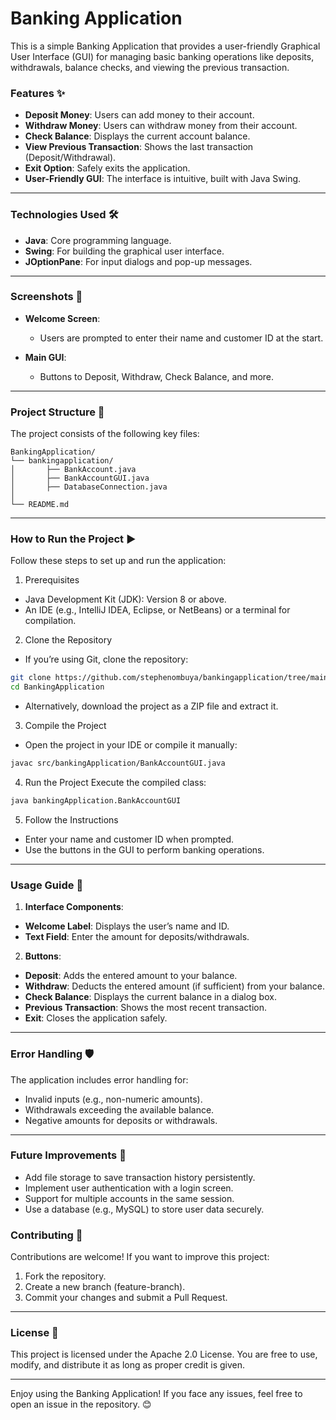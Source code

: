 # **Banking Application**
This is a simple Banking Application that provides a user-friendly Graphical User Interface (GUI) for managing basic banking operations like deposits, withdrawals, balance checks, and viewing the previous transaction.

### **Features ✨**
- **Deposit Money**: Users can add money to their account.
- **Withdraw Money**: Users can withdraw money from their account.
- **Check Balance**: Displays the current account balance.
- **View Previous Transaction**: Shows the last transaction (Deposit/Withdrawal).
- **Exit Option**: Safely exits the application.
- **User-Friendly GUI**: The interface is intuitive, built with Java Swing.

---

### **Technologies Used 🛠️**
- **Java**: Core programming language.
- **Swing**: For building the graphical user interface.
- **JOptionPane**: For input dialogs and pop-up messages.

---

### **Screenshots 📸**
- **Welcome Screen**:
  - Users are prompted to enter their name and customer ID at the start.

- **Main GUI**:
  - Buttons to Deposit, Withdraw, Check Balance, and more.

---

### **Project Structure 📂**
The project consists of the following key files:

```
BankingApplication/
└── bankingapplication/
│       ├── BankAccount.java
│       ├── BankAccountGUI.java
│       ├── DatabaseConnection.java
│
└── README.md
```

---


### **How to Run the Project ▶️**
Follow these steps to set up and run the application:

1. Prerequisites
- Java Development Kit (JDK): Version 8 or above.
- An IDE (e.g., IntelliJ IDEA, Eclipse, or NetBeans) or a terminal for compilation.

2. Clone the Repository
- If you’re using Git, clone the repository:

```bash
git clone https://github.com/stephenombuya/bankingapplication/tree/main
cd BankingApplication
```
- Alternatively, download the project as a ZIP file and extract it.

3. Compile the Project
- Open the project in your IDE or compile it manually:

```bash
javac src/bankingApplication/BankAccountGUI.java
```

4. Run the Project
Execute the compiled class:

```bash
java bankingApplication.BankAccountGUI
```

5. Follow the Instructions
- Enter your name and customer ID when prompted.
- Use the buttons in the GUI to perform banking operations.

---

### **Usage Guide 📘**
1. **Interface Components**:
  - **Welcome Label**: Displays the user’s name and ID.
  - **Text Field**: Enter the amount for deposits/withdrawals.
2. **Buttons**:
  - **Deposit**: Adds the entered amount to your balance.
  - **Withdraw**: Deducts the entered amount (if sufficient) from your balance.
  - **Check Balance**: Displays the current balance in a dialog box.
  - **Previous Transaction**: Shows the most recent transaction.
  - **Exit**: Closes the application safely.

---

### **Error Handling 🛡️**
The application includes error handling for:

  - Invalid inputs (e.g., non-numeric amounts).
  - Withdrawals exceeding the available balance.
  - Negative amounts for deposits or withdrawals.

---

### **Future Improvements 🚧**
- Add file storage to save transaction history persistently.
- Implement user authentication with a login screen.
- Support for multiple accounts in the same session.
- Use a database (e.g., MySQL) to store user data securely.


### **Contributing 🤝**
Contributions are welcome! If you want to improve this project:

1. Fork the repository.
2. Create a new branch (feature-branch).
3. Commit your changes and submit a Pull Request.

---

### **License 📝**
This project is licensed under the Apache 2.0 License. You are free to use, modify, and distribute it as long as proper credit is given.

---

Enjoy using the Banking Application! If you face any issues, feel free to open an issue in the repository. 😊
